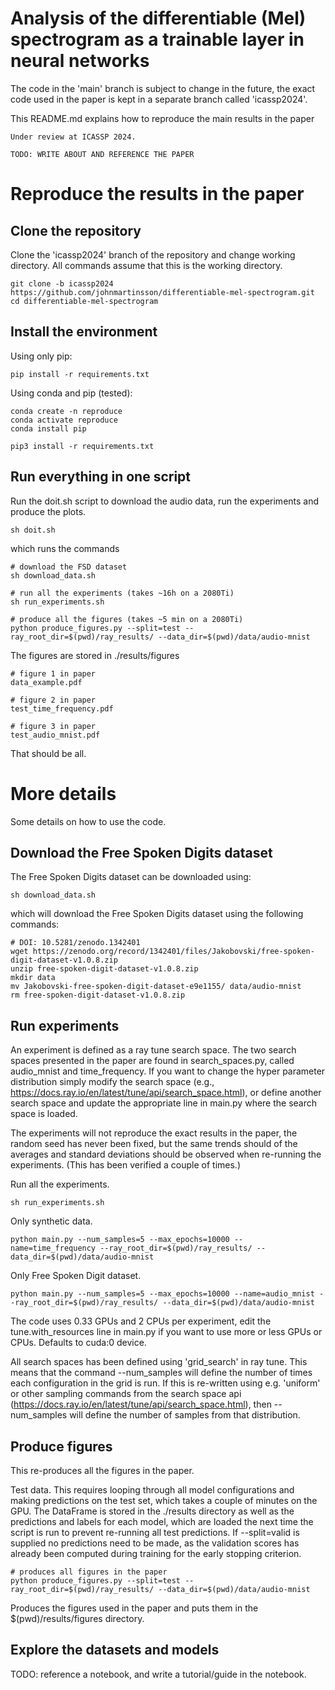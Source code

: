 # Analysis of the differentiable (Mel) spectrogram as a trainable layer in neural networks

The code in the 'main' branch is subject to change in the future, the exact code used in the paper is kept in a separate branch called 'icassp2024'.

This README.md explains how to reproduce the main results in the paper

    Under review at ICASSP 2024.
    
    TODO: WRITE ABOUT AND REFERENCE THE PAPER
        
# Reproduce the results in the paper

## Clone the repository
Clone the 'icassp2024' branch of the repository and change working directory. All commands assume that this is the working directory.

    git clone -b icassp2024 https://github.com/johnmartinsson/differentiable-mel-spectrogram.git
    cd differentiable-mel-spectrogram
    
## Install the environment
Using only pip:

    pip install -r requirements.txt
    
Using conda and pip (tested):
    
    conda create -n reproduce
    conda activate reproduce
    conda install pip
    
    pip3 install -r requirements.txt
    
## Run everything in one script
Run the doit.sh script to download the audio data, run the experiments and produce the plots.

    sh doit.sh
    
which runs the commands

    # download the FSD dataset
    sh download_data.sh

    # run all the experiments (takes ~16h on a 2080Ti)
    sh run_experiments.sh

    # produce all the figures (takes ~5 min on a 2080Ti)
    python produce_figures.py --split=test --ray_root_dir=$(pwd)/ray_results/ --data_dir=$(pwd)/data/audio-mnist

The figures are stored in ./results/figures

    # figure 1 in paper
    data_example.pdf
    
    # figure 2 in paper
    test_time_frequency.pdf
    
    # figure 3 in paper
    test_audio_mnist.pdf

That should be all.

# More details
Some details on how to use the code.

## Download the Free Spoken Digits dataset
The Free Spoken Digits dataset can be downloaded using:

    sh download_data.sh
    
which will download the Free Spoken Digits dataset using the following commands:

    # DOI: 10.5281/zenodo.1342401
    wget https://zenodo.org/record/1342401/files/Jakobovski/free-spoken-digit-dataset-v1.0.8.zip
    unzip free-spoken-digit-dataset-v1.0.8.zip
    mkdir data
    mv Jakobovski-free-spoken-digit-dataset-e9e1155/ data/audio-mnist
    rm free-spoken-digit-dataset-v1.0.8.zip

## Run experiments
An experiment is defined as a ray tune search space. The two search spaces presented in the paper are found in search_spaces.py, called audio_mnist and time_frequency. If you want to change the hyper parameter distribution simply modify the search space (e.g., https://docs.ray.io/en/latest/tune/api/search_space.html), or define another search space and update the appropriate line in main.py where the search space is loaded.

The experiments will not reproduce the exact results in the paper, the random seed has never been fixed, but the same trends should of the averages and standard deviations should be observed when re-running the experiments. (This has been verified a couple of times.)

Run all the experiments.

    sh run_experiments.sh

Only synthetic data.

    python main.py --num_samples=5 --max_epochs=10000 --name=time_frequency --ray_root_dir=$(pwd)/ray_results/ --data_dir=$(pwd)/data/audio-mnist
   
Only Free Spoken Digit dataset.

    python main.py --num_samples=5 --max_epochs=10000 --name=audio_mnist --ray_root_dir=$(pwd)/ray_results/ --data_dir=$(pwd)/data/audio-mnist
    
The code uses 0.33 GPUs and 2 CPUs per experiment, edit the tune.with_resources line in main.py if you want to use more or less GPUs or CPUs. Defaults to cuda:0 device.

All search spaces has been defined using 'grid_search' in ray tune. This means that the command --num_samples will define the number of times each configuration in the grid is run. If this is re-written using e.g. 'uniform' or other sampling commands from the search space api (https://docs.ray.io/en/latest/tune/api/search_space.html), then --num_samples will define the number of samples from that distribution.

## Produce figures

This re-produces all the figures in the paper.

Test data. This requires looping through all model configurations and making predictions on the test set, which takes a couple of minutes on the GPU. The DataFrame is stored in the ./results directory as well as the predictions and labels for each model, which are loaded the next time the script is run to prevent re-running all test predictions. If --split=valid is supplied no predictions need to be made, as the validation scores has already been computed during training for the early stopping criterion.

    # produces all figures in the paper
    python produce_figures.py --split=test --ray_root_dir=$(pwd)/ray_results/ --data_dir=$(pwd)/data/audio-mnist
    
Produces the figures used in the paper and puts them in the $(pwd)/results/figures directory.

## Explore the datasets and models

TODO: reference a notebook, and write a tutorial/guide in the notebook.
